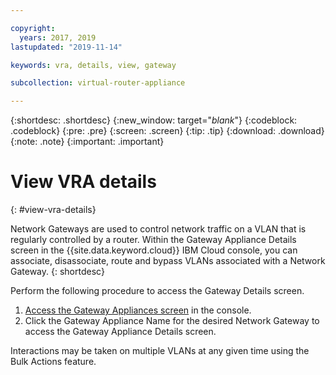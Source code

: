 ```yaml
---

copyright:
  years: 2017, 2019
lastupdated: "2019-11-14"

keywords: vra, details, view, gateway

subcollection: virtual-router-appliance

---
```


{:shortdesc: .shortdesc}
{:new_window: target="_blank_"}
{:codeblock: .codeblock}
{:pre: .pre}
{:screen: .screen}
{:tip: .tip}
{:download: .download}
{:note: .note}
{:important: .important}

# View VRA details
{: #view-vra-details}

Network Gateways are used to control network traffic on a VLAN that is regularly controlled by a router. Within the Gateway Appliance Details screen in the {{site.data.keyword.cloud}} IBM Cloud console, you can associate, disassociate, route and bypass VLANs associated with a Network Gateway.
{: shortdesc}

Perform the following procedure to access the Gateway Details screen.

1. [Access the Gateway Appliances screen](/docs/virtual-router-appliance?topic=virtual-router-appliance-view-all-vras#view-all-vras) in the console.
2. Click the Gateway Appliance Name for the desired Network Gateway to access the Gateway Appliance Details screen.

Interactions may be taken on multiple VLANs at any given time using the Bulk Actions feature.
